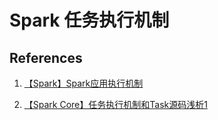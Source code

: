 # Spark 任务执行机制

## References

1. [【Spark】Spark应用执行机制](http://blog.jasonding.top/2015/07/08/Spark/%E3%80%90Spark%E3%80%91Spark%E5%BA%94%E7%94%A8%E6%89%A7%E8%A1%8C%E6%9C%BA%E5%88%B6/)

2. [【Spark Core】任务执行机制和Task源码浅析1](http://blog.jasonding.top/2015/07/19/Spark/%E3%80%90Spark%20Core%E3%80%91%E4%BB%BB%E5%8A%A1%E6%89%A7%E8%A1%8C%E6%9C%BA%E5%88%B6%E5%92%8CTask%E6%BA%90%E7%A0%81%E6%B5%85%E6%9E%901/)